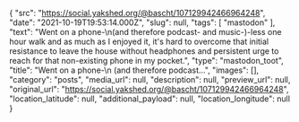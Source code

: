{
  "src": "https://social.yakshed.org/@bascht/107129942466964248",
  "date": "2021-10-19T19:53:14.000Z",
  "slug": null,
  "tags": [
    "mastodon"
  ],
  "text": "Went on a phone-\n(and therefore podcast- and music-)-less one hour walk and as much as I enjoyed it, it's hard to overcome that initial resistance to leave the house without headphones and persistent urge to reach for that non-existing phone in my pocket.",
  "type": "mastodon_toot",
  "title": "Went on a phone-\n (and therefore podcast…",
  "images": [],
  "category": "posts",
  "media_url": null,
  "description": null,
  "preview_url": null,
  "original_url": "https://social.yakshed.org/@bascht/107129942466964248",
  "location_latitude": null,
  "additional_payload": null,
  "location_longitude": null
}